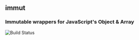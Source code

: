 ## immut

### Immutable wrappers for JavaScript's Object & Array

![Build Status](https://travis-ci.org/immut/immut.png)
